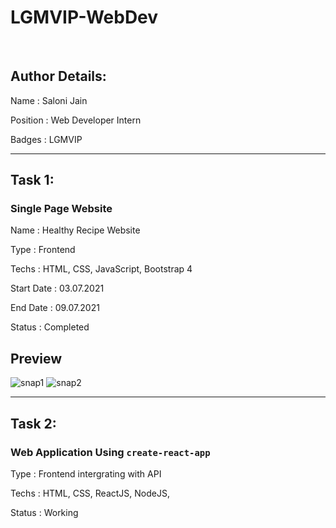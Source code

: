 # LGMVIP-WebDev


<br>

## Author Details:
<p>Name     : Saloni Jain</p>
<p>Position : Web Developer Intern</p>
<p>Badges   : LGMVIP</p>

<hr>


## Task 1:
### Single Page Website
<p>Name       : Healthy Recipe Website </p>
<p>Type       : Frontend </p>
<p>Techs      : HTML, CSS, JavaScript, Bootstrap 4</p>
<p>Start Date : 03.07.2021</p>
<p>End Date   : 09.07.2021</p>
<p>Status     : Completed</p>

## Preview
![snap1](https://user-images.githubusercontent.com/65110262/125070011-25b1d780-e0d5-11eb-8cba-2bb200d0ba9f.PNG)
![snap2](https://user-images.githubusercontent.com/65110262/125070002-234f7d80-e0d5-11eb-827c-2fcc4d3b3d84.PNG)

<hr>


## Task 2:
### Web Application Using `create-react-app`

<p>Type       : Frontend intergrating with API</p>
<p>Techs      : HTML, CSS, ReactJS, NodeJS,</p>
<p>Status     : Working</p>

